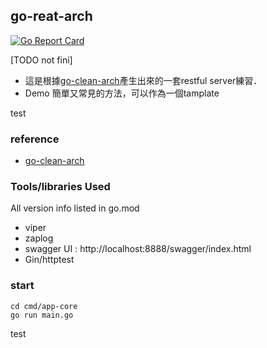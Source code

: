 
## go-reat-arch
[![Go Report Card](https://goreportcard.com/badge/github.com/minilabmemo/go-rest-arch)](https://goreportcard.com/report/github.com/minilabmemo/go-rest-arch)


[TODO not fini]
- 這是根據[go-clean-arch](https://github.com/bxcodec/go-clean-arch)產生出來的一套restful server練習．
- Demo 簡單又常見的方法，可以作為一個tamplate

test

### reference
- [go-clean-arch](https://github.com/bxcodec/go-clean-arch)


### Tools/libraries Used
All version info listed in go.mod
- viper
- zaplog
- swagger UI : http://localhost:8888/swagger/index.html
- Gin/httptest


### start
```
cd cmd/app-core
go run main.go

```

test